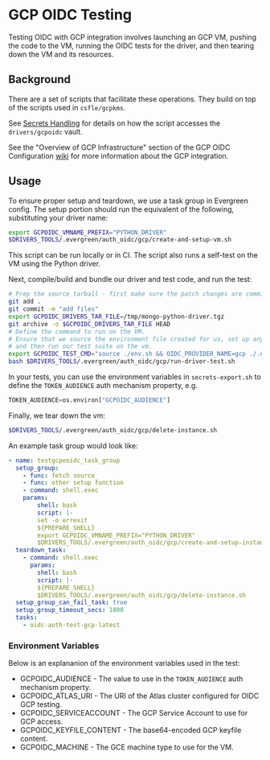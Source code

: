 # GCP OIDC Testing

Testing OIDC with GCP integration involves launching an GCP VM,
pushing the code to the VM, running the OIDC tests for the driver,
and then tearing down the VM and its resources.

## Background

There are a set of scripts that facilitate these operations.
They build on top of the scripts used in `csfle/gcpkms`.

See [Secrets Handling](../secrets_handling/README.md) for details on how the script accesses the `drivers/gcpoidc` vault.

See the "Overview of GCP Infrastructure" section of the GCP OIDC Configuration [wiki](https://wiki.corp.mongodb.com/display/KERNEL/external_auth_oidc_gcp+Evergreen+Test+Suite) for more information about the GCP integration.

## Usage

To ensure proper setup and teardown, we use a task group in Evergreen config.  The setup portion
should run the equivalent of the following, substituting your driver name:

```bash
export GCPOIDC_VMNAME_PREFIX="PYTHON_DRIVER"
$DRIVERS_TOOLS/.evergreen/auth_oidc/gcp/create-and-setup-vm.sh
```

This script can be run locally or in CI.  The script also runs a self-test on the VM using the Python driver.

Next, compile/build and bundle our driver and test code, and run the test:

```bash
# Prep the source tarball - first make sure the patch changes are committed before using `git archive`.
git add .
git commit -m "add files"
export GCPOIDC_DRIVERS_TAR_FILE=/tmp/mongo-python-driver.tgz
git archive -o $GCPOIDC_DRIVERS_TAR_FILE HEAD
# Define the command to run on the VM.
# Ensure that we source the environment file created for us, set up any other variables we need,
# and then run our test suite on the vm.
export GCPOIDC_TEST_CMD="source ./env.sh && OIDC_PROVIDER_NAME=gcp ./.evergreen/run-mongodb-oidc-test.sh"
bash $DRIVERS_TOOLS/.evergreen/auth_oidc/gcp/run-driver-test.sh
```

In your tests, you can use the environment variables in `secrets-export.sh` to define the `TOKEN_AUDIENCE`
auth mechanism property, e.g.

```python
TOKEN_AUDIENCE=os.environ["GCPOIDC_AUDIENCE"]
```

Finally, we tear down the vm:

```bash
$DRIVERS_TOOLS/.evergreen/auth_oidc/gcp/delete-instance.sh
```

An example task group would look like:

```yaml
- name: testgcpeoidc_task_group
  setup_group:
    - func: fetch source
    - func: other setup function
    - command: shell.exec
    params:
        shell: bash
        script: |-
        set -o errexit
        ${PREPARE_SHELL}
        export GCPOIDC_VMNAME_PREFIX="PYTHON_DRIVER"
        $DRIVERS_TOOLS/.evergreen/auth_oidc/gcp/create-and-setup-instance.sh
  teardown_task:
    - command: shell.exec
      params:
        shell: bash
        script: |-
        ${PREPARE_SHELL}
        $DRIVERS_TOOLS/.evergreen/auth_oidc/gcp/delete-instance.sh
  setup_group_can_fail_task: true
  setup_group_timeout_secs: 1800
  tasks:
    - oidc-auth-test-gcp-latest
```

### Environment Variables

Below is an explananion of the environment variables used in the test:

- GCPOIDC_AUDIENCE - The value to use in the `TOKEN_AUDIENCE` auth mechanism property.
- GCPOIDC_ATLAS_URI - The URI of the Atlas cluster configured for OIDC GCP testing.
- GCPOIDC_SERVICEACCOUNT - The GCP Service Account to use for GCP access.
- GCPOIDC_KEYFILE_CONTENT - The base64-encoded GCP keyfile content.
- GCPOIDC_MACHINE - The GCE machine type to use for the VM.
